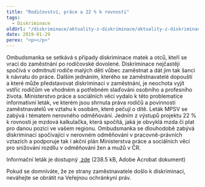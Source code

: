 ```yaml
---
title: "Rodičovství, práce a 22 % k rovnosti"
tags:
  - Diskriminace
oldUrl: "/diskriminace/aktuality-z-diskriminace/aktuality-z-diskriminace-2019/rodicovstvi-prace-a-22-k-rovnosti/"
date: 2019-01-29
perex: "<p></p>"
---
```


<!-- imported from the old website -->

<p>Ombudsmanka se setkává s případy diskriminace matek a otců, kteří se vrací do zaměstnání po rodičovské dovolené. Diskriminace nejčastěji spočívá v odmítnutí rodiče malých dětí vůbec zaměstnat a dát jim tak šanci k návratu do práce. Dalším jednáním, kterého se zaměstnavatelé dopouští a které může představovat diskriminaci v zaměstnání, je neochota vyjít vstříc rodičům ve vhodném a potřebném slaďování osobního a profesního života. Ministerstvo práce a sociálních věcí vydalo k této problematice informativní leták, ve kterém jsou shrnuta práva rodičů a povinnosti zaměstnavatelů ve vztahu k osobám, které pečují o dítě. Leták MPSV se zabývá i tématem nerovného odměňování. Jedním z výstupů projektu 22 % k rovnosti je mzdová kalkulačka, která spočítá, jaká je obvyklá mzda či plat pro danou pozici ve vašem regionu. Ombudsmanka se dlouhodobě zabývá diskriminací spočívající v nerovném odměňování v pracovně-právních vztazích a podporuje tak i akční plán Ministerstva práce a sociálních věcí pro snižování rozdílu v odměňování žen a mužů v ČR.</p> <p>Informační leták je dostupný <a title="Otevření do nového okna" href="https://www.ochrance.cz/fileadmin/user_upload/DISKRIMINACE/aktuality/Hledate_praci_po_rodicovske.pdf" target="_blank"><img alt="" src="https://www.ochrance.cz/typo3/ext/od_linkdesc/icons/pdf.gif" class="od_linkdesc_icon" /> zde</a> (238.5 kB, Adobe Acrobat dokument)</p> Pokud se domníváte, že ze strany zaměstnavatele došlo k diskriminaci, neváhejte se obrátit na Veřejnou ochránkyni práv.
